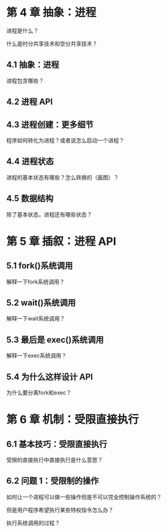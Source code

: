 # 第 4 章 抽象：进程

进程是什么？

什么是时分共享技术和空分共享技术？

## 4.1 抽象：进程

进程包含哪些？

## 4.2 进程 API 

## 4.3 进程创建：更多细节

程序如何转化为进程？或者说怎么启动一个进程？

## 4.4 进程状态

进程的基本状态有哪些？怎么转换的（画图）？

## 4.5 数据结构

除了基本状态，进程还有哪些状态？

# 第 5 章 插叙：进程 API

## 5.1 fork()系统调用

解释一下fork系统调用？

## 5.2 wait()系统调用

解释一下wait系统调用？

## 5.3 最后是 exec()系统调用

解释一下exec系统调用？

## 5.4 为什么这样设计 API

为什么要分离fork和exec？

# 第 6 章 机制：受限直接执行

## 6.1 基本技巧：受限直接执行

受限的直接执行中直接执行是什么意思？

## 6.2 问题 1：受限制的操作

如何让一个进程可以做一些操作但是不可以完全控制操作系统的？

但是用户程序希望执行某些特权指令怎么办？

执行系统调用的过程？